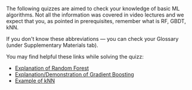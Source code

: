 The following quizzes are aimed to check your knowledge of basic ML algorithms. Not all the information was covered in video lectures and we expect that you, as pointed in prerequisites, remember what is RF, GBDT, kNN. 

If you don't know these abbreviations — you can check your Glossary (under Supplementary Materials tab).

You may find helpful these links while solving the quizz:

* [Explanation of Random Forest](http://www.datasciencecentral.com/profiles/blogs/random-forests-explained-intuitively)
* [Explanation/Demonstration of Gradient Boosting](http://arogozhnikov.github.io/2016/06/24/gradient_boosting_explained.html)
* [Example of kNN](https://www.analyticsvidhya.com/blog/2014/10/introduction-k-neighbours-algorithm-clustering/)